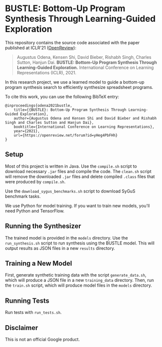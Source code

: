 # BUSTLE: Bottom-Up Program Synthesis Through Learning-Guided Exploration

This repository contains the source code associated with the paper published at
ICLR'21 ([OpenReview](https://openreview.net/forum?id=yHeg4PbFHh)):

> Augustus Odena, Kensen Shi, David Bieber, Rishabh Singh, Charles Sutton,
> Hanjun Dai. **BUSTLE: Bottom-Up Program Synthesis Through Learning-Guided
> Exploration.** International Conference on Learning Representations (ICLR),
> 2021.

In this research project, we use a learned model to guide a bottom-up program
synthesis search to efficiently synthesize spreadsheet programs.

To cite this work, you can use the following BibTeX entry:

```
@inproceedings{odena2021bustle,
    title={{BUSTLE}: Bottom-Up Program Synthesis Through Learning-Guided Exploration},
    author={Augustus Odena and Kensen Shi and David Bieber and Rishabh Singh and Charles Sutton and Hanjun Dai},
    booktitle={International Conference on Learning Representations},
    year={2021},
    url={https://openreview.net/forum?id=yHeg4PbFHh}
}
```

## Setup

Most of this project is written in Java. Use the `compile.sh` script to download
necessary `.jar` files and compile the code. The `clean.sh` script will remove
the downloaded `.jar` files and delete compiled `.class` files that were
produced by `compile.sh`.

Use the `download_sygus_benchmarks.sh` script to download SyGuS benchmark tasks.

We use Python for model training. If you want to train new models, you'll need
Python and TensorFlow.

## Running the Synthesizer

The trained model is provided in the `models` directory. Use the
`run_synthesis.sh` script to run synthesis using the BUSTLE model. This will
output results as JSON files in a new `results` directory.

## Training a New Model

First, generate synthetic training data with the script `generate_data.sh`,
which will produce a JSON file in a new `training_data` directory. Then, run the
`train.sh` script, which will produce model files in the `models` directory.

## Running Tests

Run tests with `run_tests.sh`.

## Disclaimer

This is not an official Google product.
